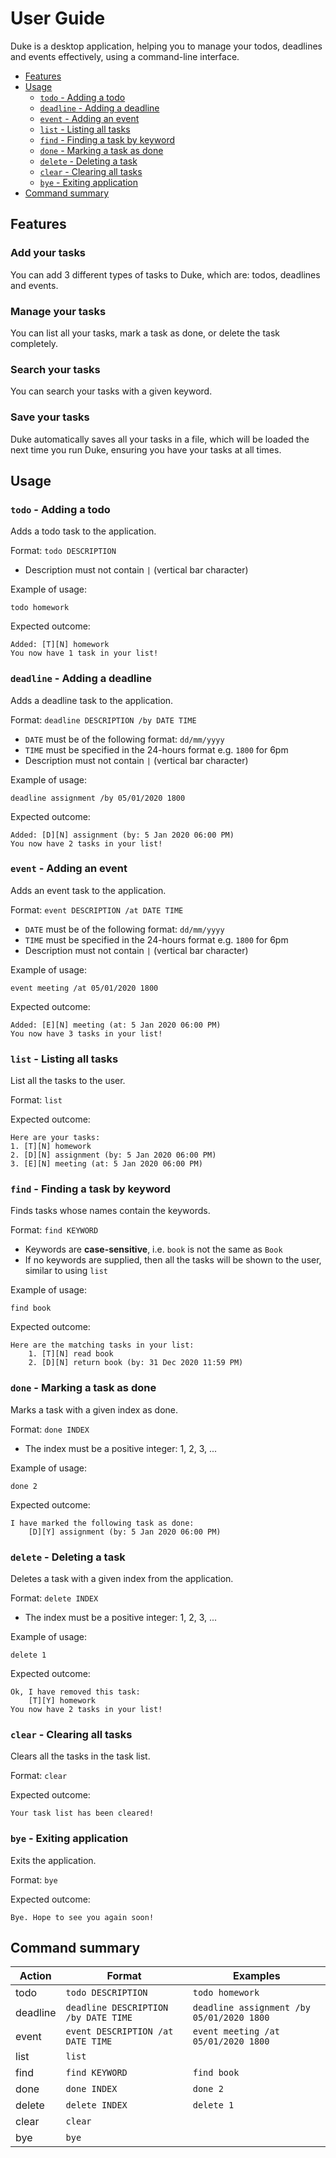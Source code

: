 # User Guide

Duke is a desktop application, helping you to manage your todos, deadlines and events effectively, using a command-line interface.

- [Features](#features)
- [Usage](#usage)
    - [`todo` - Adding a todo](#todo---adding-a-todo)
    - [`deadline` - Adding a deadline](#deadline---adding-a-deadline)
    - [`event` - Adding an event](#event---adding-an-event)
    - [`list` - Listing all tasks](#list---listing-all-tasks)
    - [`find` - Finding a task by keyword](#find---finding-a-task-by-keyword)
    - [`done` - Marking a task as done](#done---marking-a-task-as-done)
    - [`delete` - Deleting a task](#delete---deleting-a-task)
    - [`clear` - Clearing all tasks](#clear---clearing-all-tasks)
    - [`bye` - Exiting application](#bye---exiting-application)
- [Command summary](#command-summary)

## Features 

### Add your tasks
You can add 3 different types of tasks to Duke, which are: todos, deadlines and events.

### Manage your tasks
You can list all your tasks, mark a task as done, or delete the task completely.

### Search your tasks
You can search your tasks with a given keyword.

### Save your tasks
Duke automatically saves all your tasks in a file, which will be loaded the next time you run Duke, ensuring you have your tasks at all times.

## Usage

### `todo` - Adding a todo

Adds a todo task to the application.

Format: `todo DESCRIPTION`

- Description must not contain `|` (vertical bar character)

Example of usage:

`todo homework`

Expected outcome:

```
Added: [T][N] homework
You now have 1 task in your list!
```

### `deadline` - Adding a deadline

Adds a deadline task to the application.

Format: `deadline DESCRIPTION /by DATE TIME`

- `DATE` must be of the following format: `dd/mm/yyyy`
- `TIME` must be specified in the 24-hours format e.g. `1800` for 6pm
- Description must not contain `|` (vertical bar character)

Example of usage:

`deadline assignment /by 05/01/2020 1800`

Expected outcome:

```
Added: [D][N] assignment (by: 5 Jan 2020 06:00 PM)
You now have 2 tasks in your list!
```

### `event` - Adding an event

Adds an event task to the application.

Format: `event DESCRIPTION /at DATE TIME`

- `DATE` must be of the following format: `dd/mm/yyyy`
- `TIME` must be specified in the 24-hours format e.g. `1800` for 6pm
- Description must not contain `|` (vertical bar character)

Example of usage:

`event meeting /at 05/01/2020 1800`

Expected outcome:

```
Added: [E][N] meeting (at: 5 Jan 2020 06:00 PM)
You now have 3 tasks in your list!
```

### `list` - Listing all tasks

List all the tasks to the user.

Format: `list`

Expected outcome:

```
Here are your tasks:
1. [T][N] homework
2. [D][N] assignment (by: 5 Jan 2020 06:00 PM)
3. [E][N] meeting (at: 5 Jan 2020 06:00 PM)
```

### `find` - Finding a task by keyword

Finds tasks whose names contain the keywords. 

Format: `find KEYWORD`

- Keywords are **case-sensitive**, i.e. `book` is not the same as `Book`
- If no keywords are supplied, then all the tasks will be shown to the user, similar to using `list`

Example of usage:

`find book`

Expected outcome:

```
Here are the matching tasks in your list:
    1. [T][N] read book
    2. [D][N] return book (by: 31 Dec 2020 11:59 PM)
```

### `done` - Marking a task as done

Marks a task with a given index as done.

Format: `done INDEX`

- The index must be a positive integer: 1, 2, 3, ...

Example of usage:

`done 2`

Expected outcome:

```
I have marked the following task as done:
    [D][Y] assignment (by: 5 Jan 2020 06:00 PM)
```

### `delete` - Deleting a task

Deletes a task with a given index from the application.

Format: `delete INDEX`

- The index must be a positive integer: 1, 2, 3, ...

Example of usage:

`delete 1`

Expected outcome:

```
Ok, I have removed this task:
    [T][Y] homework
You now have 2 tasks in your list!
```

### `clear` - Clearing all tasks

Clears all the tasks in the task list.

Format: `clear`

Expected outcome:

```
Your task list has been cleared!
```

### `bye` - Exiting application

Exits the application.

Format: `bye`

Expected outcome:

```
Bye. Hope to see you again soon!
```

## Command summary

Action | Format | Examples
------ | -------| --------
todo | `todo DESCRIPTION` | `todo homework`
deadline | `deadline DESCRIPTION /by DATE TIME` | `deadline assignment /by 05/01/2020 1800`
event | `event DESCRIPTION /at DATE TIME` | `event meeting /at 05/01/2020 1800`
list | `list`
find | `find KEYWORD` | `find book`
done | `done INDEX` | `done 2`
delete | `delete INDEX` | `delete 1`
clear | `clear`
bye | `bye`
